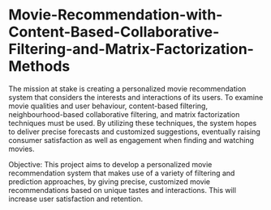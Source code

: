 # Movie-Recommendation-with-Content-Based-Collaborative-Filtering-and-Matrix-Factorization-Methods

The mission at stake is creating a personalized movie recommendation system that considers the interests and interactions of its users. To examine movie qualities and user behaviour, content-based filtering, neighbourhood-based collaborative filtering, and matrix factorization techniques must be used. By utilizing these techniques, the system hopes to deliver precise forecasts and customized suggestions, eventually raising consumer satisfaction as well as engagement when finding and watching movies.

Objective:
This project aims to develop a personalized movie recommendation system that makes use of a variety of filtering and prediction approaches, by giving precise, customized movie recommendations based on unique tastes and interactions. This will increase user satisfaction and retention.
